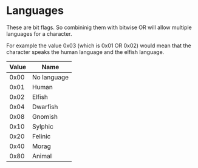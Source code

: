 # Languages

These are bit flags. So combininig them with bitwise OR will allow multiple languages for a character.

For example the value 0x03 (which is 0x01 OR 0x02) would mean that the character speaks the human language and the elfish language.

Value | Name
----|----
0x00 | No language
0x01 | Human
0x02 | Elfish
0x04 | Dwarfish
0x08 | Gnomish
0x10 | Sylphic
0x20 | Felinic
0x40 | Morag
0x80 | Animal